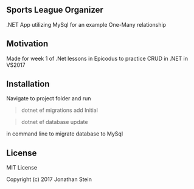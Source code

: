 ## Sports League Organizer

.NET App utilizing MySql for an example One-Many relationship

## Motivation

Made for week 1 of .Net lessons in Epicodus to practice CRUD in .NET in VS2017

## Installation

Navigate to project folder and run
> dotnet ef migrations add Initial

> dotnet ef database update

in command line to migrate database to MySql

## License

MIT License

Copyright (c) 2017 Jonathan Stein
